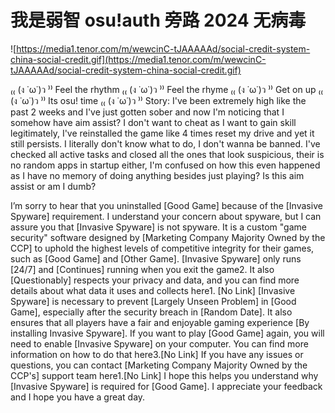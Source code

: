 # 我是弱智 osu!auth 旁路 2024 无病毒

![https://media1.tenor.com/m/wewcinC-tJAAAAAd/social-credit-system-china-social-credit.gif](https://media1.tenor.com/m/wewcinC-tJAAAAAd/social-credit-system-china-social-credit.gif)


₍₍ (ง ˙ω˙)ว ⁾⁾ Feel the rhythm ₍₍ (ง ˙ω˙)ว ⁾⁾ Feel the rhyme ₍₍ (ง ˙ω˙)ว ⁾⁾ Get on up ₍₍ (ง ˙ω˙)ว ⁾⁾ Its osu! time ₍₍ (ง ˙ω˙)ว ⁾⁾
Story:
I've been extremely high like the past 2 weeks and I've just gotten sober and now I'm noticing that I somehow have aim assist? I don't want to cheat as I want to gain skill legitimately, I've reinstalled the game like 4 times reset my drive and yet it still persists. I literally don't know what to do, I don't wanna be banned. I've checked all active tasks and closed all the ones that look suspicious, their is no random apps in startup either, I'm confused on how this even happened as I have no memory of doing anything besides just playing? Is this aim assist or am I dumb?

I’m sorry to hear that you uninstalled [Good Game] because of the [Invasive Spyware] requirement. I understand your concern about spyware, but I can assure you that [Invasive Spyware] is not spyware. It is a custom "game security" software designed by [Marketing Company Majority Owned by the CCP] to uphold the highest levels of competitive integrity for their games, such as [Good Game] and [Other Game]. [Invasive Spyware] only runs [24/7] and [Continues] running when you exit the game2. It also [Questionably] respects your privacy and data, and you can find more details about what data it uses and collects here1. [No Link]
[Invasive Spyware] is necessary to prevent [Largely Unseen Problem] in [Good Game], especially after the security breach in [Random Date]. It also ensures that all players have a fair and enjoyable gaming experience [By installing Invasive Spyware]. If you want to play [Good Game] again, you will need to enable [Invasive Spyware] on your computer. You can find more information on how to do that here3.[No Link] If you have any issues or questions, you can contact [Marketing Company Majority Owned by the CCP's] support team here1.[No Link]
I hope this helps you understand why [Invasive Spyware] is required for [Good Game]. I appreciate your feedback and I hope you have a great day.
